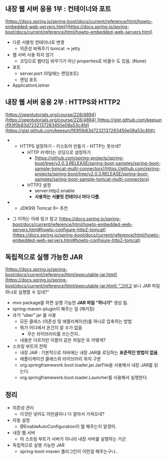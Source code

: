 
## 내장 웹 서버 응용 1부 : 컨테이너와 포트


[https://docs.spring.io/spring-boot/docs/current/reference/html/howto-embedded-web-servers.html](https://docs.spring.io/spring-boot/docs/current/reference/html/howto-embedded-web-servers.html)

- 다른 서블릿 컨테이너로 변경
	- 의존성 바꿔주기 tomcat -> jetty
- 웹 서버 사용 하지 않기
	- 코딩으로 웹타입 바꾸기가 아닌 properties로 바꿀수 도 있음. (None)
- 포트
    - server.port (0일때는 랜덤포트)
    - 랜덤 포트
-   ApplicationListner<ServletWebServerInitializedEvent>


## 내장 웹 서버 응용 2부 : HTTPS와 HTTP2

[https://opentutorials.org/course/228/4894](https://opentutorials.org/course/228/4894) [https://gist.github.com/keesun/f93f0b83d7232137283450e08a53c4fd](https://gist.github.com/keesun/f93f0b83d7232137283450e08a53c4fd)\

- - HTTPS 설정하기
        - 키스토어 만들기
        - HTTP는 못쓰네?
    - HTTP 커넥터는 코딩으로 설정하기
        - [https://github.com/spring-projects/spring-boot/tree/v2.0.3.RELEASE/spring-boot-samples/spring-boot-sample-tomcat-multi-connectors](https://github.com/spring-projects/spring-boot/tree/v2.0.3.RELEASE/spring-boot-samples/spring-boot-sample-tomcat-multi-connectors)
    - HTTP2 설정
        - server.http2.enable
        - **사용하는 서블릿 컨테이너 마다 다름.**

- - JDK9와 Tomcat 9+ 추천
- 그 이하는 아래 링크 참고 [https://docs.spring.io/spring-boot/docs/current/reference/html/howto-embedded-web-servers.html#howto-configure-http2-tomcat](https://docs.spring.io/spring-boot/docs/current/reference/html/howto-embedded-web-servers.html#howto-configure-http2-tomcat)

## 독립적으로 실행 가능한 JAR

[https://docs.spring.io/spring-boot/docs/current/reference/html/executable-jar.html](https://docs.spring.io/spring-boot/docs/current/reference/html/executable-jar.html) “그러고 보니 JAR 파일 하나로 실행할 수 있네?”

- mvn package를 하면 실행 가능한 **JAR 파일 “하나가"** 생성 됨.
- spring-maven-plugin이 해주는 일 (패키징)
- 과거 “uber” jar 를 사용
    - 모든 클래스 (의존성 및 애플리케이션)를 하나로 압축하는 방법
    - 뭐가 어디에서 온건지 알 수가 없음
        - 무슨 라이브러리를 쓰는건지..
    - 내용은 다르지만 이름이 같은 파일은 또 어떻게?
- 스프링 부트의 전략
    - 내장 JAR : 기본적으로 자바에는 내장 JAR를 로딩하는 **표준적인 방법이 없음**.
    - 애플리케이션 클래스와 라이브러리 위치 구분
    - org.springframework.boot.loader.jar.JarFile을 사용해서 내장 JAR를 읽는다.
    - org.springframework.boot.loader.Launcher를 사용해서 실행한다.

## 정리

- 의존성 관리
    - 이것만 넣어도 이만큼이나 다 알아서 가져오네?
- 자동 설정
    - @EnableAutoConfiguration이 뭘 해주는지 알겠어.
- 내장 웹 서버
    - 아 스프링 부트가 서버가 아니라 내장 서버를 실행하는 거군.
- 독립적으로 실행 가능한 JAR
    - spring-boot-maven 플러그인이 이런걸 해주는구나..


